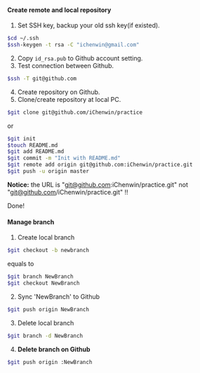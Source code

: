 #### Create remote and local repository
1. Set SSH key, backup your old ssh key(if existed).
```bash
$cd ~/.ssh
$ssh-keygen -t rsa -C "ichenwin@gmail.com"
```
2. Copy `id_rsa.pub` to Github account setting.
3. Test connection between Github.
```bash
$ssh -T git@github.com
```
4. Create repository on Github.
5. Clone/create repository at local PC.
```bash
$git clone git@github.com/iChenwin/practice
```
or
```bash
$git init
$touch README.md
$git add README.md
$git commit -m "Init with README.md"
$git remote add origin git@github.com:iChenwin/practice.git
$git push -u origin master
```
**Notice:** the URL is "git@github.com:iChenwin/practice.git" not "git@github.com/iChenwin/practice.git" !!

Done!
#### Manage branch
1. Create local branch
```bash
$git checkout -b newbranch
```
equals to
```bash
$git branch NewBranch
$git checkout NewBranch
```
2. Sync 'NewBranch' to Github
```bash
$git push origin NewBranch
```
3. Delete local branch
```bash
$git branch -d NewBranch
```
4. **Delete branch on Github**
```bash
$git push origin :NewBranch
```
